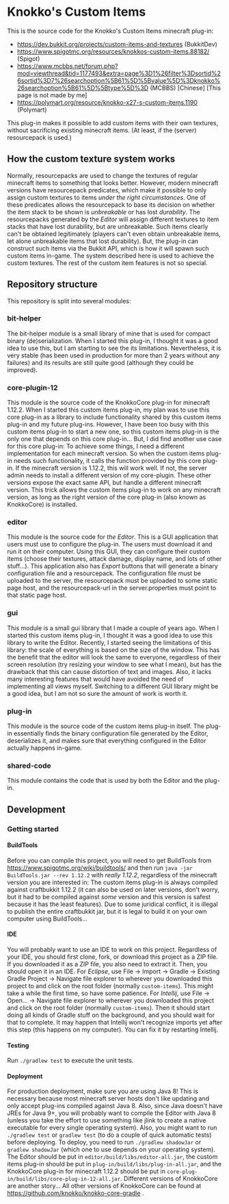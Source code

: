 # Knokko's Custom Items

This is the source code for the Knokko's Custom Items minecraft plug-in: 
 - https://dev.bukkit.org/projects/custom-items-and-textures (BukkitDev)
 - https://www.spigotmc.org/resources/knokkos-custom-items.88182/ (Spigot)
 - https://www.mcbbs.net/forum.php?mod=viewthread&tid=1177493&extra=page%3D1%26filter%3Dsortid%26sortid%3D7%26searchoption%5B61%5D%5Bvalue%5D%3Dknokko%26searchoption%5B61%5D%5Btype%5D%3D (MCBBS) [Chinese] [This page is not made by me]
 - https://polymart.org/resource/knokko-x27-s-custom-items.1190 (Polymart)

This plug-in makes it possible to add custom items with their own textures, without sacrificing existing minecraft items. 
(At least, if the (server) resourcepack is used.)

## How the custom texture system works
Normally, resourcepacks are used to change the textures of regular minecraft items to something that looks better. 
However, modern minecraft versions have resourcepack predicates, which make it possible to only assign custom textures to items
*under the right circumstances*. One of these predicates allows the resourcepack to base its decision on whether the item stack
to be shown is *unbreakable* or has lost *durability*. The resourcepacks generated by the *Editor* will assign different textures
to item stacks that have lost durability, but are unbreakable. Such items clearly can't be obtained legitimately (players can't even
obtain unbreakable items, let alone unbreakable items that lost durability). But, the plug-in can construct such items via the Bukkit
API, which is how it will spawn such custom items in-game. The system described here is used to achieve the custom textures. The rest
of the custom item features is not so special.

## Repository structure
This repository is split into several modules:

### bit-helper
The bit-helper module is a small library of mine that is used for compact binary (de)serialization. When I started this plug-in, I thought it
was a good idea to use this, but I am starting to see the its limitations. Nevertheless, it is very stable (has been used in production for more 
than 2 years without any failures) and its results are still quite good (although they could be improved).

### core-plugin-12
This module is the source code of the KnokkoCore plug-in for minecraft 1.12.2. When I started this custom items plug-in, my plan was to use this 
core plug-in as a library to include functionality shared by this custom items plug-in and my future plug-ins. However, I have been too busy with 
this custom items plug-in to start a new one, so this custom items plug-in is the only one that depends on this core plug-in... 
But, I did find another use case for this core plug-in: To achieve some things, I need a different implementation for each minecraft version. So
when the custom items plug-in needs such functionality, it calls the function provided by this core plug-in. If the minecraft version is 1.12.2,
this will work well. If not, the server admin needs to install a different version of my core-plugin. These other versions expose the exact same
API, but handle a different minecraft version. This trick allows the custom items plug-in to work on any minecraft version, as long as the right
version of the core plug-in (also known as KnokkoCore) is installed.

### editor
This module is the source code for *the Editor*. This is a GUI application that users must use to configure the plug-in. The users must download it
and run it on their computer. Using this GUI, they can configure their custom items (choose their textures, attack damage, display name, and
lots of other stuff...). This application also has *Export* buttons that will generate a binary configuration file and a resourcepack. The
configuration file must be uploaded to the server, the resourcepack must be uploaded to some static page host, and the resourcepack-url in the
server.properties must point to that static page host.

### gui
This module is a small gui library that I made a couple of years ago. When I started this custom items plug-in, I thought it was a good idea to use
this library to write the Editor. Recently, I started seeing the limitations of this library: the scale of everything is based on the size of the
window. This has the benefit that the editor will look the same to everyone, regardless of their screen resolution (try resizing your window to
see what I mean), but has the drawback that this can cause distortion of text and images. Also, it lacks many interesting features that would have
avoided the need of implementing all views myself. Switching to a different GUI library might be a good idea, but I am not so sure the amount of
work is worth it.

### plug-in
This module is the source code of the custom items plug-in itself. The plug-in essentially finds the binary configuration file generated by the
Editor, deserializes it, and makes sure that everything configured in the Editor actually happens in-game.

### shared-code
This module contains the code that is used by both the Editor and the plug-in.

## Development
### Getting started
#### BuildTools
Before you can compile this project, you will need to get BuildTools from https://www.spigotmc.org/wiki/buildtools/ and then run
`java -jar BuildTools.jar --rev 1.12.2` with *really 1.12.2*, regardless of the minecraft version you are interested in: The custom items plug-in
is always compiled against craftbukkit 1.12.2 (it can also be used on later versions, don't worry, but it had to be compiled against *some* version
and this version is safest because it has the least features). Due to some juridical conflict, it is illegal to publish the entire craftbukkit jar,
but it is legal to build it on your own computer using BuildTools...

#### IDE
You will probably want to use an IDE to work on this project. Regardless of your IDE, you should first clone, fork, or download this project as a
ZIP file. If you downloaded it as a ZIP file, you also need to extract it. Then, you should open it in an IDE. For *Eclipse*, use File -> Import ->
Gradle -> Existing Gradle Project -> Navigate file explorer to wherever you downloaded this project to and click on the root folder (normally
`custom-items`). This might take a while the first time, so have some patience. For *Intellij*, use File -> Open... -> Navigate file explorer to
wherever you downloaded this project and click on the root folder (normally `custom-items`). Then it should start doing all kinds of Gradle stuff
on the background, and you should wait for that to complete. It may happen that Intellij won't recognize imports yet after this step (this happens
on my computer). You can fix it by restarting Intellij.

#### Testing
Run `./gradlew test` to execute the unit tests.

#### Deployment
For production deployment, make sure you are using Java 8! This is necessary because most minecraft server hosts don't like updating and only
accept plug-ins compiled against Java 8. Also, since Java doesn't have JREs for Java 9+, you will probably want to compile the Editor with
Java 8 (unless you take the effort to use something like jlink to create a native executable for every single operating system).
Also, you might want to run `./gradlew test` or `gradlew test` (to do a couple of quick automatic tests) before deploying.
To deploy, you need to run `./gradlew shadowJar` or `gradlew shadowJar` (which one to use depends on your operating system). The Editor should
be put in `editor/build/libs/editor-all.jar`, the custom items plug-in should be put in `plug-in/build/libs/plug-in-all.jar`, and the KnokkoCore
plug-in for minecraft 1.12.2 should be put in `core-plug-in/build/libs/core-plug-in-12-all.jar`. Different versions of KnokkoCore are another story...
All other versions of KnokkoCore can be found at https://github.com/knokko/knokko-core-gradle .
